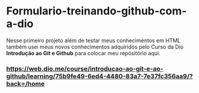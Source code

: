 # Formulario-treinando-github-com-a-dio
 Nesse primeiro projeto além de testar meus conhecimentos em HTML também usei meus novos conhecimentos adquiridos pelo Curso da Dio **Introdução ao Git e Github** para colocar meu repósitório aqui.
### https://web.dio.me/course/introducao-ao-git-e-ao-github/learning/75b9fe49-6ed4-4480-83a7-7e37fc356aa9/?back=/home
